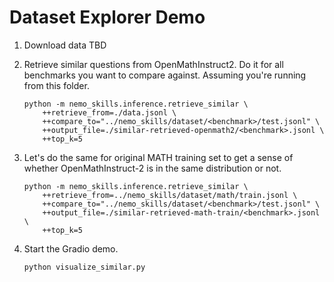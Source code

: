 # Dataset Explorer Demo

1. Download data TBD
2. Retrieve similar questions from OpenMathInstruct2. Do it for all benchmarks you want to compare against.
   Assuming you're running from this folder.

   ```
   python -m nemo_skills.inference.retrieve_similar \
       ++retrieve_from=./data.jsonl \
       ++compare_to="../nemo_skills/dataset/<benchmark>/test.jsonl" \
       ++output_file=./similar-retrieved-openmath2/<benchmark>.jsonl \
       ++top_k=5
   ```

3. Let's do the same for original MATH training set to get a sense of whether OpenMathInstruct-2 is in the same
   distribution or not.

   ```
   python -m nemo_skills.inference.retrieve_similar \
       ++retrieve_from=../nemo_skills/dataset/math/train.jsonl \
       ++compare_to="../nemo_skills/dataset/<benchmark>/test.jsonl" \
       ++output_file=./similar-retrieved-math-train/<benchmark>.jsonl \
       ++top_k=5
   ```

4. Start the Gradio demo.

   ```
   python visualize_similar.py
   ```
